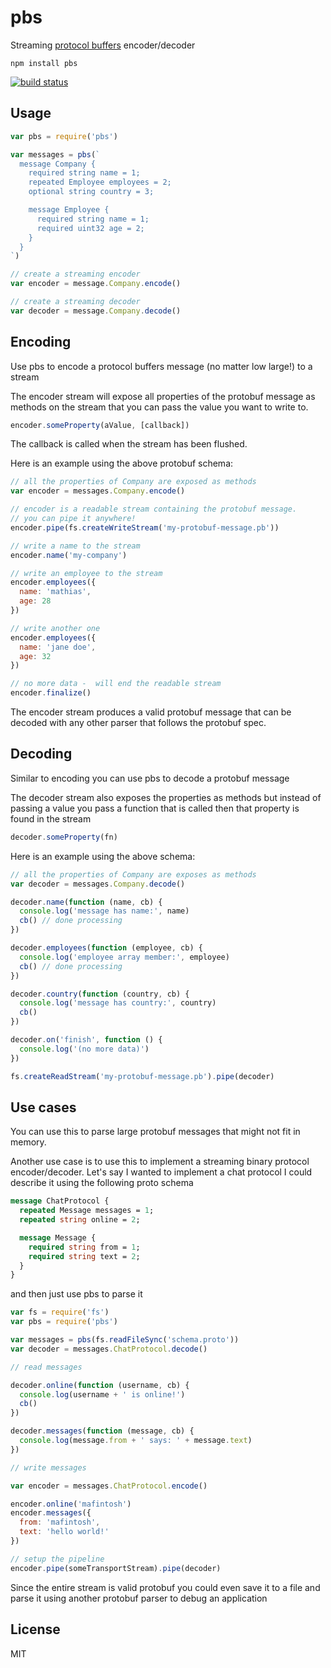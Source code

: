 # pbs

Streaming [protocol buffers](https://developers.google.com/protocol-buffers/) encoder/decoder

```
npm install pbs
```

[![build status](http://img.shields.io/travis/mafintosh/pbs.svg?style=flat)](http://travis-ci.org/mafintosh/pbs)

## Usage

``` js
var pbs = require('pbs')

var messages = pbs(`
  message Company {
    required string name = 1;
    repeated Employee employees = 2;
    optional string country = 3;

    message Employee {
      required string name = 1;
      required uint32 age = 2;
    }
  }
`)

// create a streaming encoder
var encoder = message.Company.encode()

// create a streaming decoder
var decoder = message.Company.decode()
```

## Encoding

Use pbs to encode a protocol buffers message (no matter low large!) to a stream

The encoder stream will expose all properties of the protobuf message as methods on the
stream that you can pass the value you want to write to.

``` js
encoder.someProperty(aValue, [callback])
```

The callback is called when the stream has been flushed.

Here is an example using the above protobuf schema:

``` js
// all the properties of Company are exposed as methods
var encoder = messages.Company.encode()

// encoder is a readable stream containing the protobuf message.
// you can pipe it anywhere!
encoder.pipe(fs.createWriteStream('my-protobuf-message.pb'))

// write a name to the stream
encoder.name('my-company')

// write an employee to the stream
encoder.employees({
  name: 'mathias',
  age: 28
})

// write another one
encoder.employees({
  name: 'jane doe',
  age: 32
})

// no more data -  will end the readable stream
encoder.finalize()
```

The encoder stream produces a valid protobuf message that can be decoded with any
other parser that follows the protobuf spec.

## Decoding

Similar to encoding you can use pbs to decode a protobuf message

The decoder stream also exposes the properties as methods but instead of passing a value
you pass a function that is called then that property is found in the stream

``` js
decoder.someProperty(fn)
```

Here is an example using the above schema:

``` js
// all the properties of Company are exposes as methods
var decoder = messages.Company.decode()

decoder.name(function (name, cb) {
  console.log('message has name:', name)
  cb() // done processing
})

decoder.employees(function (employee, cb) {
  console.log('employee array member:', employee)
  cb() // done processing
})

decoder.country(function (country, cb) {
  console.log('message has country:', country)
  cb()
})

decoder.on('finish', function () {
  console.log('(no more data)')
})

fs.createReadStream('my-protobuf-message.pb').pipe(decoder)
```

## Use cases

You can use this to parse large protobuf messages that might not fit in memory.

Another use case is to use this to implement a streaming binary protocol encoder/decoder.
Let's say I wanted to implement a chat protocol I could describe it using the following proto schema

``` proto
message ChatProtocol {
  repeated Message messages = 1;
  repeated string online = 2;

  message Message {
    required string from = 1;
    required string text = 2;
  }
}
```

and then just use pbs to parse it

``` js
var fs = require('fs')
var pbs = require('pbs')

var messages = pbs(fs.readFileSync('schema.proto'))
var decoder = messages.ChatProtocol.decode()

// read messages

decoder.online(function (username, cb) {
  console.log(username + ' is online!')
  cb()
})

decoder.messages(function (message, cb) {
  console.log(message.from + ' says: ' + message.text)
})

// write messages

var encoder = messages.ChatProtocol.encode()

encoder.online('mafintosh')
encoder.messages({
  from: 'mafintosh',
  text: 'hello world!'
})

// setup the pipeline
encoder.pipe(someTransportStream).pipe(decoder)
```

Since the entire stream is valid protobuf you could even save it to a file
and parse it using another protobuf parser to debug an application

## License

MIT

